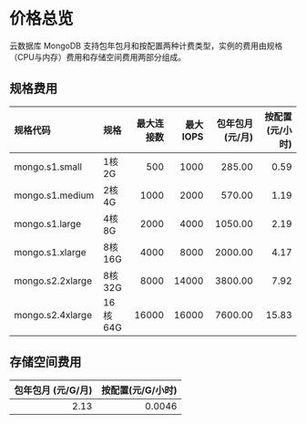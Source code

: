 # 价格总览

 云数据库 MongoDB 支持包年包月和按配置两种计费类型，实例的费用由规格（CPU与内存）费用和存储空间费用两部分组成。
 
## 规格费用
 
|规格代码	| 规格	| 最大连接数	| 最大IOPS	 |包年包月(元/月) |	按配置(元/小时) |
|:---|:--- |---: |---: |---: |---: |
|mongo.s1.small	| 1核2G	| 500	| 1000	| 285.00	| 0.59 |
|mongo.s1.medium	| 2核4G	| 1000	| 2000	| 570.00	| 1.19 |
|mongo.s1.large	| 4核8G	| 2000	| 4000	| 1050.00	| 2.19 |
|mongo.s1.xlarge	| 8核16G	| 4000	| 8000	| 2000.00	| 4.17 |
|mongo.s2.2xlarge	| 8核32G	| 8000	| 14000	| 3800.00	| 7.92 |
|mongo.s2.4xlarge	| 16核64G	| 16000	| 16000	| 7600.00	| 15.83|

## 存储空间费用
 
| 包年包月 (元/G/月) | 按配置(元/G/小时) |
|---:|---:|
|2.13 | 0.0046 |
